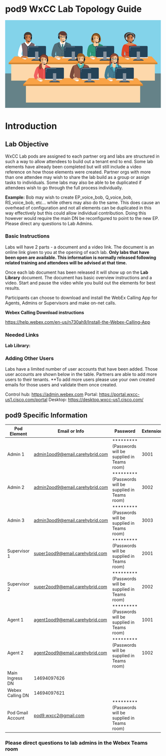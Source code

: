 # pod9 WxCC Lab Topology Guide 

![description](/images/webexcclab.jpg)



# Introduction

## Lab Objective

WxCC Lab pods are assigned to each partner org and labs are structured in such a way to allow attendees to build out a tenant end to end.  Some lab elements have already been completed but will still include a video reference on how those elements were created.  Partner orgs with more than one attendee may wish to share the lab build as a group or assign tasks to individuals.  Some labs may also be able to be duplicated if attendees wish to go through the full process individually.

**Example:**
Bob may wish to create EP_voice_bob, Q_voice_bob, RS_voice_bob, etc... while others may also do the same.  This does cause an overhead of configuration and not all elements can be duplicated in this way effectively but this could allow individual contribution.  Doing this however would require the main DN be reconfigured to point to the new EP. Please direct any questions to Lab Admins.

### Basic Instructions

Labs will have 2 parts - a document and a video link.  The document is an online link given to you at the opening of each lab.  **Only labs that have been open are available.  This information is normally released following related training and attendees will be advised at that time.**

Once each lab document has been released it will show up on the **Lab Library** document.  The document has basic overview instructions and a video.  Start and pause the video while you build out the elements for best results.

Participants can choose to download and install the WebEx Calling App for Agents, Admins or Supervisors and make on-net calls.

**Webex Calling Download instructions**

https://help.webex.com/en-us/n730ah9/Install-the-Webex-Calling-App

### Needed Links 
**Lab Library:**  

### Adding Other Users
Labs have a limited number of user accounts that have been added.  Those user accounts are shown below in the table.  Partners are able to add more users to their tenants.
**To add more users please use your own created emails for those users and validate them once created.
 

Control hub: https://admin.webex.com
Portal: https://portal.wxcc-us1.cisco.com/portal
Desktop: https://desktop.wxcc-us1.cisco.com/

## pod9 Specific Information

| Pod Element        | Email or Info                   | Password  | Extension |
|--------------------|---------------------------------|-----------|-----------|
| Admin 1            | admin1pod9@email.carehybrid.com | ********* (Passwords will be supplied in Teams room) | 3001      |
| Admin 2            | admin2pod9@email.carehybrid.com | ********* (Passwords will be supplied in Teams room) | 3002      |
| Admin 3            | admin3pod9@email.carehybrid.com | ********* (Passwords will be supplied in Teams room) | 3003      |
| Supervisor 1       | super1pod9@email.carehybrid.com | ********* (Passwords will be supplied in Teams room) | 2001      |
| Supervisor 2       | super2pod9@email.carehybrid.com | ********* (Passwords will be supplied in Teams room) | 2002      |
| Agent 1            | agent1pod9@email.carehybrid.com | ********* (Passwords will be supplied in Teams room) | 1001      |
| Agent 2            | agent2pod9@email.carehybrid.com | ********* (Passwords will be supplied in Teams room) | 1002      |
| Main Ingress DN | 14694097626                     |           |           |
| Webex Calling DN | 14694097621                     |           |           |
| Pod Gmail Account  | pod9.wxcc2@gmail.com            | ********* (Passwords will be supplied in Teams room) |           |

### Please direct questions to lab admins in the Webex Teams room



